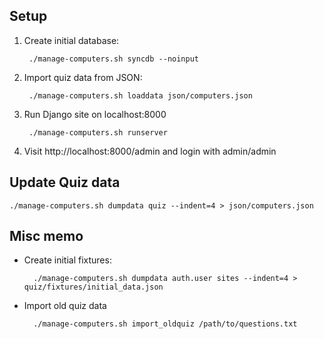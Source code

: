 Setup
-----
1. Create initial database:

        ./manage-computers.sh syncdb --noinput

2. Import quiz data from JSON:

        ./manage-computers.sh loaddata json/computers.json

3. Run Django site on localhost:8000

        ./manage-computers.sh runserver

4. Visit http://localhost:8000/admin and login with admin/admin


Update Quiz data
----------------

    ./manage-computers.sh dumpdata quiz --indent=4 > json/computers.json


Misc memo
---------
* Create initial fixtures:

        ./manage-computers.sh dumpdata auth.user sites --indent=4 > quiz/fixtures/initial_data.json 

* Import old quiz data

        ./manage-computers.sh import_oldquiz /path/to/questions.txt

